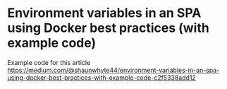# Environment variables in an SPA using Docker best practices (with example code)

Example code for this article  https://medium.com/@shaunwhyte44/environment-variables-in-an-spa-using-docker-best-practices-with-example-code-c2f5338add12